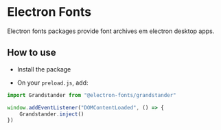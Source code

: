 # Electron Fonts

Electron fonts packages provide font archives em electron desktop apps.

## How to use

* Install the package

* On your `preload.js`, add:

```ts
import Grandstander from "@electron-fonts/grandstander"

window.addEventListener("DOMContentLoaded", () => {
    Grandstander.inject()
})
```